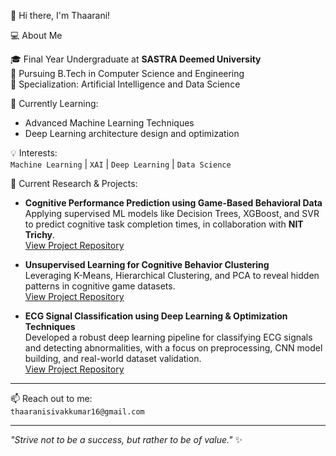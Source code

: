 👋 Hi there, I'm Thaarani!

💻 About Me

🎓 Final Year Undergraduate at **SASTRA Deemed University**  
🧠 Pursuing B.Tech in Computer Science and Engineering  
🎯 Specialization: Artificial Intelligence and Data Science  

🌱 Currently Learning:  
- Advanced Machine Learning Techniques  
- Deep Learning architecture design and optimization  

💡 Interests:  
`Machine Learning` | `XAI` | `Deep Learning` | `Data Science` 

🔭 Current Research & Projects:  
- **Cognitive Performance Prediction using Game-Based Behavioral Data**  
  Applying supervised ML models like Decision Trees, XGBoost, and SVR to predict cognitive task completion times, in collaboration with **NIT Trichy**.  
  [View Project Repository](https://github.com/thaaranisivakkumar/ballgame-cognitive-prediction)

- **Unsupervised Learning for Cognitive Behavior Clustering**  
  Leveraging K-Means, Hierarchical Clustering, and PCA to reveal hidden patterns in cognitive game datasets.  
  [View Project Repository](https://github.com/thaaranisivakkumar/ballgame-cognitive-clustering)

- **ECG Signal Classification using Deep Learning & Optimization Techniques**  
  Developed a robust deep learning pipeline for classifying ECG signals and detecting abnormalities, with a focus on preprocessing, CNN model building, and real-world dataset validation.  
  [View Project Repository](https://github.com/thaaranisivakkumar/ecg-signal-classification)

---

📫 Reach out to me:  
`thaaranisivakkumar16@gmail.com`

---

_"Strive not to be a success, but rather to be of value."_ ✨


